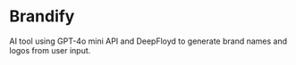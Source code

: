 # Brandify
AI tool using GPT-4o mini API and DeepFloyd to generate brand names and logos from user input.
